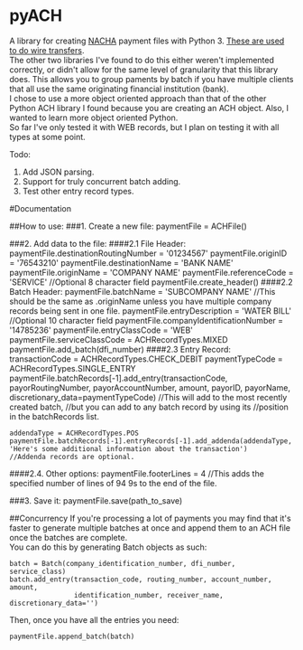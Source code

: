 # pyACH
A library for creating [NACHA](https://www.nacha.org/rules) payment files with Python 3. [These are used to do wire transfers](https://en.wikipedia.org/wiki/NACHA).   
The other two libraries I've found to do this either weren't implemented correctly, or didn't allow for the same level of granularity that this library does. This allows you to group paments by batch if you have multiple clients that all use the same originating financial institution (bank).     
I chose to use a more object oriented approach than that of the other Python ACH library I found because you are creating an ACH object. Also, I wanted to learn more object oriented Python.  
So far I've only tested it with WEB records, but I plan on testing it with all types at some point. 

Todo: 
  1. Add JSON parsing.
  2. Support for truly concurrent batch adding.
  3. Test other entry record types.
  
#Documentation  


##How to use:
###1. Create a new file:
    paymentFile = ACHFile()
	
###2. Add data to the file:
####2.1 File Header:
	paymentFile.destinationRoutingNumber = '01234567'
	paymentFile.originID = '76543210'
	paymentFile.destinationName = 'BANK NAME'
	paymentFile.originName = 'COMPANY NAME'
	paymentFile.referenceCode = 'SERVICE' //Optional 8 character field
	paymentFile.create_header()
####2.2 Batch Header:
	paymentFile.batchName = 'SUBCOMPANY NAME' 
	//This should be the same as .originName unless you have multiple company records being sent in one file.
	paymentFile.entryDescription = 'WATER BILL' //Optional 10 character field
	paymentFile.companyIdentificationNumber = '14785236'
	paymentFile.entryClassCode = 'WEB'
	paymentFile.serviceClassCode = ACHRecordTypes.MIXED
	paymentFile.add_batch(dfi_number)
####2.3 Entry Record:
	transactionCode = ACHRecordTypes.CHECK_DEBIT
	paymentTypeCode = ACHRecordTypes.SINGLE_ENTRY
	paymentFile.batchRecords[-1].add_entry(transactionCode, payorRoutingNumber, payorAccountNumber,
	                                       amount, payorID, payorName, discretionary_data=paymentTypeCode) 
	//This will add to the most recently created batch, 
	//but you can add to any batch record by using its 
	//position in the batchRecords list.
	
	addendaType = ACHRecordTypes.POS
	paymentFile.batchRecords[-1].entryRecords[-1].add_addenda(addendaType, 'Here's some additional information about the transaction')
	//Addenda records are optional.
																  
####2.4. Other options:
	paymentFile.footerLines = 4 //This adds the specified number of lines of 94 9s to the end of the file.
		
###3. Save it:
	paymentFile.save(path_to_save)
	
  
##Concurrency
If you're processing a lot of payments you may find that it's faster to generate 
multiple batches at once and append them to an ACH file once the batches are complete.  
You can do this by generating Batch objects as such:

    batch = Batch(company_identification_number, dfi_number, service_class)
    batch.add_entry(transaction_code, routing_number, account_number, amount, 
    		        identification_number, receiver_name, discretionary_data='')
Then, once you have all the entries you need:

    paymentFile.append_batch(batch)
